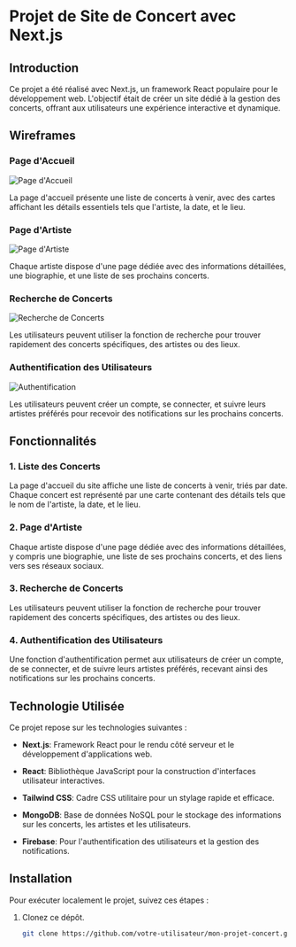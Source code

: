 # Projet de Site de Concert avec Next.js

## Introduction

Ce projet a été réalisé avec Next.js, un framework React populaire pour le développement web. L'objectif était de créer un site dédié à la gestion des concerts, offrant aux utilisateurs une expérience interactive et dynamique.

## Wireframes

### Page d'Accueil

![Page d'Accueil](url_image_accueil)

La page d'accueil présente une liste de concerts à venir, avec des cartes affichant les détails essentiels tels que l'artiste, la date, et le lieu.

### Page d'Artiste

![Page d'Artiste](url_image_artiste)

Chaque artiste dispose d'une page dédiée avec des informations détaillées, une biographie, et une liste de ses prochains concerts.

### Recherche de Concerts

![Recherche de Concerts](url_image_recherche)

Les utilisateurs peuvent utiliser la fonction de recherche pour trouver rapidement des concerts spécifiques, des artistes ou des lieux.

### Authentification des Utilisateurs

![Authentification](url_image_auth)

Les utilisateurs peuvent créer un compte, se connecter, et suivre leurs artistes préférés pour recevoir des notifications sur les prochains concerts.

## Fonctionnalités

### 1. Liste des Concerts

La page d'accueil du site affiche une liste de concerts à venir, triés par date. Chaque concert est représenté par une carte contenant des détails tels que le nom de l'artiste, la date, et le lieu.

### 2. Page d'Artiste

Chaque artiste dispose d'une page dédiée avec des informations détaillées, y compris une biographie, une liste de ses prochains concerts, et des liens vers ses réseaux sociaux.

### 3. Recherche de Concerts

Les utilisateurs peuvent utiliser la fonction de recherche pour trouver rapidement des concerts spécifiques, des artistes ou des lieux.

### 4. Authentification des Utilisateurs

Une fonction d'authentification permet aux utilisateurs de créer un compte, de se connecter, et de suivre leurs artistes préférés, recevant ainsi des notifications sur les prochains concerts.

## Technologie Utilisée

Ce projet repose sur les technologies suivantes :

- **Next.js**: Framework React pour le rendu côté serveur et le développement d'applications web.

- **React**: Bibliothèque JavaScript pour la construction d'interfaces utilisateur interactives.

- **Tailwind CSS**: Cadre CSS utilitaire pour un stylage rapide et efficace.

- **MongoDB**: Base de données NoSQL pour le stockage des informations sur les concerts, les artistes et les utilisateurs.

- **Firebase**: Pour l'authentification des utilisateurs et la gestion des notifications.

## Installation

Pour exécuter localement le projet, suivez ces étapes :

1. Clonez ce dépôt.

   ```bash
   git clone https://github.com/votre-utilisateur/mon-projet-concert.git
